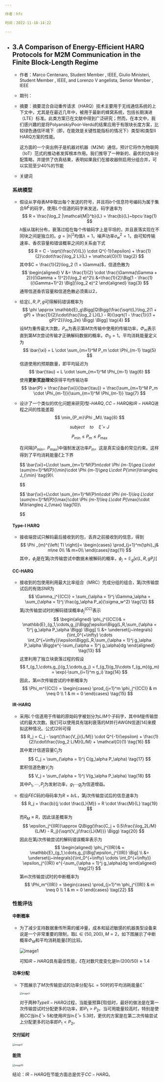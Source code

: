 ```yaml
---

作者：hfc

时间：2022-11-18-14:22

---
```


- ## 3.A Comparison of Energy-Efficient HARQ Protocols for M2M Communication in the Finite Block-Length Regime

  - 作者：Marco Centenaro, Student Member , IEEE, Giulio Ministeri, Student Member , IEEE,
    and Lorenzo V angelista, Senior Member , IEEE
  
  - 期刊：
  
  - 摘要：摘要混合自动重传请求（HARQ）技术主要用于无线通信系统的上下文中，尤其是在最近几年中，被用于最新的蜂窝系统，包括长期演进（LTE）标准。此类方案已在文献中得到广泛研究；然而，在本文中，我们感兴趣的是将PolyanskiyPoor-Verdú的结果应用于有限块长度方案，比较绿色通信环境下（即，在能效是关键性能指标的情况下）类型I和类型II HARQ方案的性能。
  
    这方面的一个突出例子是机器对机器（M2M）通信，预计它将作为物联网（IoT）范式的推动者发挥根本作用。我们推导了一种新的、最优的功率分配策略，并提供了仿真结果，表明如果我们在接收器侧启用分组合并，可以实现至少40%的节能
  
  - 关键词
  
  ### 系统模型
  
  - 假设从字母表$M$中取出每个发送的符号，并且将$b$个信息符号编码为属于集合$M^L$的码字，使用$L$个信道的码字来发送，码字速率为
    $$
    R = \frac{\log_2 |\mathcal{M|}^b}{L} = \frac{b}{L}~bpcu \tag{1}
    $$
    $h$服从瑞利分布，衰落过程在每个传输码字上是平坦的，并且衰落实现在不同块之间是独立的。$g = |h|^2$均值$\lambda = 1$，噪声功率$\sigma^2_w = 1$，由可知传输速率、香农容量和错误概率之间的关系由下式
    $$
    R = C - \sqrt{\frac{V}{L}} \cdot Q^{-1}(\epsilon) + \frac{1}{2}\cdot\frac{\log_2 L}{L} + \mathcal{O}(1) \tag{2}
    $$
    其中$C = \frac{1}{2}\log_2 (1 + \Gamma)$，信道色散为
    $$
    \begin{aligned}
    V &= \frac{1}{2} \cdot \frac{\Gamma(\Gamma + 2)}{(\Gamma + 1)^2}(\log_2 e)^2\\
    &=\frac{1}{2}\Big[1 - \frac{1}{(\Gamma+1)^2} \Big](\log_2 e)^2
    \end{aligned} \tag{3}
    $$
    通带信道香农容量和信道色散必须乘以$2$，
  
  - 给定$L,R,P,g$可得解码错误概率为
    $$
    \phi \approx \mathbb{E}_g\Bigg[Q\Bigg(\frac{\sqrt{L}\log_2(1 + gP) + \frac{1}{2}\cdot\frac{\log_2 L}{L} - R}{\sqrt{1 - \frac{1}{(1 + gP)^2}}\log_2e} \Bigg) \Bigg] \tag{4}
    $$
    设$M$为重传最大次数，$P_m$为表示第$M$次传输中使用的传输功率，$\Phi_m$表示直到第$M$次尝试传输才正确解码数据的概率，$\Phi_0 = 1$。平均消耗能量定义为
    $$
    \bar{\xi} = L \cdot \sum_{m=1}^M P_m \cdot \Phi_{m-1} \tag{5}
    $$
    信道使用的预期数量，即平均延迟为
    $$
    \bar{\tau} = L \cdot \sum_{m=1}^M \Phi_{m-1} \tag{6}
    $$
    使用**更新奖励理论**获得平均传输功率
    $$
    \bar{P} = \frac{\bar{\xi}}{\bar{\tau}} = \frac{\sum_{m=1}^M P_m \cdot \Phi_{m-1}}{\sum_{m=1}^M \Phi_{m-1}} \tag{7}
    $$
  
  - 设计了一个类似的优化问题来研究$I$型-$HARQ,CC-HARQ$和$IR-HARQ$进程之间的性能差距
    $$
    \min_{P_m}\Phi _M\\ \tag{8}
    $$
    
    $$
    subject\quad to\quad \bar{\xi}=J \tag{8}
    $$
    
    $$
    P_{\min}\leq P_m\leq P_{\max} \tag{8}
    $$
    
    在间隔$\left[ P_{\min}，P_{\max} \right]$中强制发送功率$P_m$，这是真实设备的常见约束。这样得到了平均消耗能量$\bar{\xi}$上下界
    
    
    $$
    \bar{\xi}=L\cdot \sum_{m=1}^M{P}_m\cdot \Phi _{m-1}\geq L\cdot \sum_{m=1}^M{P}_{\min}\cdot \Phi _{m-1}\geq L\cdot P_{\min}\triangleq J_{\min} \tag{9}\\
    $$
    
    $$
    \bar{\xi}=L\cdot \sum_{m=1}^M{P}_m\cdot \Phi _{m-1}\leq L\cdot \sum_{m=1}^M{P}_{\max}\cdot \Phi _{m-1}\leq L\cdot P_{\max}\cdot M\triangleq J_{\max} \tag{10}\\
    $$
  
  #### Type-I HARQ
  
  - 接收端尝试只解码最后接收到的包，丢弃之前接收到的信息，得到
    $$
    \Phi _{m}^{\left( TI \right)}=
    \begin{cases}
    	\prod_{j=1}^m{\phi}_j&		m\ne 0\\
    	1&		m=0\\
    \end{cases}\tag{11}
    $$
    其中，$\phi_j$是在第$j$次传输尝试中数据未被解码的概率，$\phi_j = \mathbb{E}_g[\epsilon(L,R,gP_j)]$
  
  #### CC-HARQ
  
  - 接收到的包使用利用最大比率组合（MRC）完成分组的组合，第$j$次传输尝试后的有效$SNR$为
    $$
    \Gamma_j^{(CC)} = \sum_{\alpha = 1}^j \Gamma_\alpha = \sum_{\alpha = 1}^j \frac{g_\alpha P_a}{\sigma_w^2} \tag{12}
    $$
    第$j$次传输尝试时的解码错误概率$\phi_j^{(CC)}$表示
    $$
    \begin{aligned}
    \phi_j^{(CC)}& = \mathbb{E}_{g_1,\cdots,g_j}\Bigg[\epsilon\Bigg(L,R,\sum_{\alpha = 1}^j g_\alpha P_\alpha \Bigg) \Bigg] \\
    &= \underset{j~integrals}{\int_0^{+\infty} \cdots \int_0^{+\infty}}\epsilon\Bigg(L,R,\sum_{\alpha = 1}^j g_\alpha P_\alpha \Bigg)e^{-\sum_{\alpha = 1}^j g_\alpha}dg
    \end{aligned} \tag{13}
    $$
    这里利用了独立块衰落过程的假设
    $$
    f_{g_1,\cdots,g_j}(g_1,\cdots,g_j) = f_{g_1}(g_1)\cdots f_{g_m}(g_m) = \exp(-\sum_{i=1}^m g_i) \tag{14}
    $$
    因此，第$m$次传输尝试的中断概率为
    $$
    \Phi_m^{(CC)} = 
    \begin{cases}
    \prod_{j=1}^m \phi_j^{(CC)} & m \neq 0 \\
    1 & m = 0
    \end{cases} \tag{15}
    $$
  
  #### IR-HARQ
  
  - 采用$L$个信道用于传输的原始码字被划分为$L/M$个子码字，其中$M$是传输尝试的最大次数。我们可以使用具有瑞利衰落的$M$并行AWGN信道[14]来模拟这种情况。公式(29)可得
    $$
    R_j = C_j - \sqrt{\frac{V_j}{L/M}} \cdot Q^{-1}(\epsilon) + \frac{1}{2}\cdot\frac{\log_2 L/M}{L/M} + \mathcal{O}(1) \tag{16}
    $$
    其中累计信道容量$C_j$为
    $$
    C_j = \sum_{\alpha = 1}^j C(g_\alpha P_\alpha) \tag{17}
    $$
    累积信道色散$V_j$为
    $$
    V_j = \sum_{\alpha = 1}^j V(g_\alpha P_\alpha) \tag{18}
    $$
    其中${P_1,\cdots,P_j}$为发射功率，$g_1\cdots g_j$为信道增益。
  
  - 假设$FEC$码的母码率为$R = b/L$，第$j$次传输尝试后的信息速率为
    $$
    R_j = \frac{b}{j \cdot \frac{L}{M}} = R \cdot \frac{M}{L} \tag{19}
    $$
    而$R_M \equiv R$，因此误差概率为
    $$
    \epsilon_j^{(IR)}\approx Q\Bigg(\frac{C_j + 0.5\frac{\log_2L/M}{L/M} - R_j}{\sqrt{V_j/\frac{L}{M}}} \Bigg) \tag{20}
    $$
    因此在第$j$次传输尝试的解码错误概率表示为
    $$
    \begin{aligned}
    \phi_j^{(IR)}& = \mathbb{E}_{g_1,\cdots,g_j}\Big[\epsilon_j^{(IR)} \Big] \\
    &= \underset{j~integrals}{\int_0^{+\infty} \cdots \int_0^{+\infty}} \epsilon_j^{(IR)} e^{-\sum_{\alpha = 1}^j g_\alpha}dg
    \end{aligned} \tag{21}
    $$
    第$m$次传输尝试时的中断概率为
    $$
    \Phi_m^{(IR)} = 
    \begin{cases}
    \prod_{j=1}^m \phi_j^{(IR)} & m \neq 0 \\
    1 & m = 0
    \end{cases} \tag{22}
    $$
  
  ### 性能评估
  
  #### 中断概率
  
  - 为了减少支持数据重传所需的缓冲量，成本和延迟敏感的机器类型设备来说是一个非常重要的限制，取$L \in \{50,200 \},M = 2$，如下图展示了中断概率$\Phi_M$和平均消耗能量$\bar \xi$的比较。
  
    ![image1](article3.assets\image1.png)
  
    可知$IR-HARQ$具有最佳性能，$\bar \xi$在对数尺度变化是$\ln (200/50)\approx 1.4$
  
  #### 功率分配
  
  - 下图展示了$M$次传输尝试的功率分配与$L=50$时的平均消耗能量$\bar \xi$
  
    <img src="article3.assets/image3.png" alt="image3" style="zoom:50%;" />
    
    对于两种$TypeII-HARQ$过程，当能量预算$\bar \xi$较低时，最好的做法是在第一次传输尝试时分配更多的功率，即$P_1 > P_2$。当可用能量较高时，特别是使用$CC$当$\ln \bar\xi > 5$和使用$IR$当$\ln \bar \xi > 5.3$时，更优的方案是在第二次传输尝试上分配更多的功率即$P_1 < P_2$。
  
  #### 交付延时
  
  <img src="article3.assets/image4.png" alt="image4" style="zoom:50%;" />
  
  #### 能效
  
  <img src="article3.assets/image10.png" alt="image10" style="zoom:50%;" />
  
  结论：$IR-HARQ$在节能方面总是优于$CC-HARQ$。